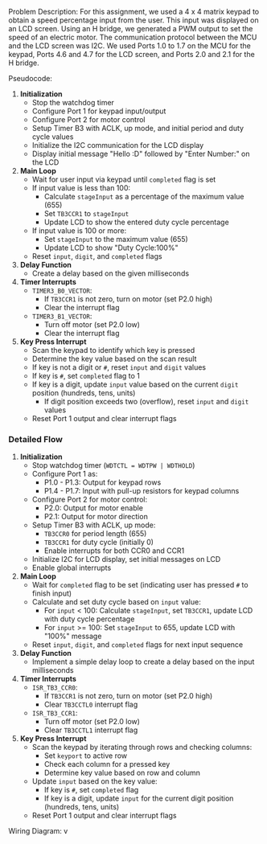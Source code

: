 Problem Description: For this assignment, we used a 4 x 4 matrix keypad to obtain a speed percentage input from the user. This input was displayed on an LCD screen. Using an H bridge, we generated a PWM output to set the speed of an electric motor. The communication protocol between the MCU and the LCD screen was I2C. We used Ports 1.0 to 1.7 on the MCU for the keypad, Ports 4.6 and 4.7 for the LCD screen, and Ports 2.0 and 2.1 for the H bridge.

Pseudocode:
1. **Initialization**
    - Stop the watchdog timer
    - Configure Port 1 for keypad input/output
    - Configure Port 2 for motor control
    - Setup Timer B3 with ACLK, up mode, and initial period and duty cycle values
    - Initialize the I2C communication for the LCD display
    - Display initial message "Hello :D" followed by "Enter Number:" on the LCD
2. **Main Loop**
    - Wait for user input via keypad until `completed` flag is set
    - If input value is less than 100:
        - Calculate `stageInput` as a percentage of the maximum value (655)
        - Set `TB3CCR1` to `stageInput`
        - Update LCD to show the entered duty cycle percentage
    - If input value is 100 or more:
        - Set `stageInput` to the maximum value (655)
        - Update LCD to show "Duty Cycle:100%"
    - Reset `input`, `digit`, and `completed` flags
3. **Delay Function**
    - Create a delay based on the given milliseconds
4. **Timer Interrupts**
    - `TIMER3_B0_VECTOR`:
        - If `TB3CCR1` is not zero, turn on motor (set P2.0 high)
        - Clear the interrupt flag
    - `TIMER3_B1_VECTOR`:
        - Turn off motor (set P2.0 low)
        - Clear the interrupt flag
5. **Key Press Interrupt**
    - Scan the keypad to identify which key is pressed
    - Determine the key value based on the scan result
    - If key is not a digit or `#`, reset `input` and `digit` values
    - If key is `#`, set `completed` flag to 1
    - If key is a digit, update `input` value based on the current `digit` position (hundreds, tens, units)
        - If digit position exceeds two (overflow), reset `input` and `digit` values
    - Reset Port 1 output and clear interrupt flags
### Detailed Flow
1. **Initialization**
    - Stop watchdog timer (`WDTCTL = WDTPW | WDTHOLD`)
    - Configure Port 1 as:
        - P1.0 - P1.3: Output for keypad rows
        - P1.4 - P1.7: Input with pull-up resistors for keypad columns
    - Configure Port 2 for motor control:
        - P2.0: Output for motor enable
        - P2.1: Output for motor direction
    - Setup Timer B3 with ACLK, up mode:
        - `TB3CCR0` for period length (655)
        - `TB3CCR1` for duty cycle (initially 0)
        - Enable interrupts for both CCR0 and CCR1
    - Initialize I2C for LCD display, set initial messages on LCD
    - Enable global interrupts
2. **Main Loop**
    - Wait for `completed` flag to be set (indicating user has pressed `#` to finish input)
    - Calculate and set duty cycle based on `input` value:
        - For `input` < 100: Calculate `stageInput`, set `TB3CCR1`, update LCD with duty cycle percentage
        - For `input` >= 100: Set `stageInput` to 655, update LCD with "100%" message
    - Reset `input`, `digit`, and `completed` flags for next input sequence
3. **Delay Function**
    - Implement a simple delay loop to create a delay based on the input milliseconds
4. **Timer Interrupts**
    - `ISR_TB3_CCR0`:
        - If `TB3CCR1` is not zero, turn on motor (set P2.0 high)
        - Clear `TB3CCTL0` interrupt flag
    - `ISR_TB3_CCR1`:
        - Turn off motor (set P2.0 low)
        - Clear `TB3CCTL1` interrupt flag
5. **Key Press Interrupt**
    - Scan the keypad by iterating through rows and checking columns:
        - Set `keyport` to active row
        - Check each column for a pressed key
        - Determine key value based on row and column
    - Update `input` based on the key value:
        - If key is `#`, set `completed` flag
        - If key is a digit, update `input` for the current digit position (hundreds, tens, units)
    - Reset Port 1 output and clear interrupt flags

Wiring Diagram:
v
